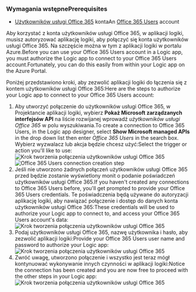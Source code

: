 ### <a name="prerequisites"></a><span data-ttu-id="8eed1-101">Wymagania wstępne</span><span class="sxs-lookup"><span data-stu-id="8eed1-101">Prerequisites</span></span>
* <span data-ttu-id="8eed1-102">[Użytkowników usługi Office 365](https://office365.com) konta</span><span class="sxs-lookup"><span data-stu-id="8eed1-102">An [Office 365 Users](https://office365.com) account</span></span>  

<span data-ttu-id="8eed1-103">Aby korzystać z konta użytkowników usługi Office 365, w aplikacji logiki, musisz autoryzować aplikację logiki, aby połączyć się konta użytkowników usługi Office 365. Na szczęście można w tym z aplikacji logiki w portalu Azure.</span><span class="sxs-lookup"><span data-stu-id="8eed1-103">Before you can use your Office 365 Users account in a Logic app, you must authorize the Logic app to connect to your Office 365 Users account.Fortunately, you can do this easily from within your Logic app on the Azure Portal.</span></span>  

<span data-ttu-id="8eed1-104">Poniżej przedstawiono kroki, aby zezwolić aplikacji logiki do łączenia się z kontem użytkowników usługi Office 365:</span><span class="sxs-lookup"><span data-stu-id="8eed1-104">Here are the steps to authorize your Logic app to connect to your Office 365 Users account:</span></span>  

1. <span data-ttu-id="8eed1-105">Aby utworzyć połączenie do użytkowników usługi Office 365, w Projektancie aplikacji logiki, wybierz **Pokaż Microsoft zarządzanych interfejsów API** na liście rozwijanej wprowadź *użytkowników usługi Office 365* w polu wyszukiwania.</span><span class="sxs-lookup"><span data-stu-id="8eed1-105">To create a connection to Office 365 Users, in the Logic app designer, select **Show Microsoft managed APIs** in the drop down list then enter *Office 365 Users* in the search box.</span></span> <span data-ttu-id="8eed1-106">Wybierz wyzwalacz lub akcja będzie chcesz użyć:</span><span class="sxs-lookup"><span data-stu-id="8eed1-106">Select the trigger or action you'll like to use:</span></span>  
   <span data-ttu-id="8eed1-107">![Krok tworzenia połączenia użytkowników usługi Office 365](./media/connectors-create-api-office365users/office365users-1.png)</span><span class="sxs-lookup"><span data-stu-id="8eed1-107">![Office 365 Users connection creation step](./media/connectors-create-api-office365users/office365users-1.png)</span></span>  
2. <span data-ttu-id="8eed1-108">Jeśli nie utworzono żadnych połączeń użytkowników usługi Office 365 przed będzie zostanie wyświetlony monit o podanie poświadczeń użytkowników usługi Office 365.</span><span class="sxs-lookup"><span data-stu-id="8eed1-108">If you haven't created any connections to Office 365 Users before, you'll get prompted to provide your Office 365 Users credentials.</span></span> <span data-ttu-id="8eed1-109">Te poświadczenia będą używane do autoryzacji aplikację logiki, aby nawiązać połączenie i dostęp do danych konta użytkowników usługi Office 365:</span><span class="sxs-lookup"><span data-stu-id="8eed1-109">These credentials will be used to authorize your Logic app to connect to, and access your Office 365 Users account's data:</span></span>  
   ![Krok tworzenia połączenia użytkowników usługi Office 365](./media/connectors-create-api-office365users/office365users-2.png)  
3. <span data-ttu-id="8eed1-111">Podaj użytkowników usługi Office 365, nazwę użytkownika i hasło, aby zezwolić aplikacji logiki:</span><span class="sxs-lookup"><span data-stu-id="8eed1-111">Provide your Office 365 Users user name and password to authorize your Logic app:</span></span>  
   ![Krok tworzenia połączenia użytkowników usługi Office 365](./media/connectors-create-api-office365users/office365users-3.png)  
4. <span data-ttu-id="8eed1-113">Zwróć uwagę, utworzono połączenie i wszystko jest teraz mógł kontynuować wykonywanie innych czynności w aplikacji logiki:</span><span class="sxs-lookup"><span data-stu-id="8eed1-113">Notice the connection has been created and you are now free to proceed with the other steps in your Logic app:</span></span>  
   ![Krok tworzenia połączenia użytkowników usługi Office 365](./media/connectors-create-api-office365users/office365users-4.png)  

